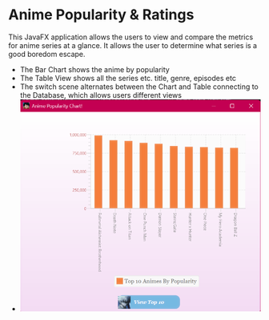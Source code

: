 <h1>Anime Popularity & Ratings</h1>

<p>This JavaFX application allows the users to view and compare the metrics for anime series at a glance.
It allows the user to determine what series is a good boredom escape.</p>

- The Bar Chart shows the anime by popularity
- The Table View shows all the series etc. title, genre, episodes etc
- The switch scene alternates between the Chart and Table connecting to the Database, which allows users different views
- ![img_1.png](img_1.png)